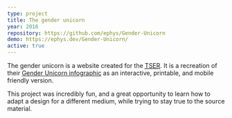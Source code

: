```yaml
---
type: project
title: The gender unicorn
year: 2016
repository: https://github.com/ephys/Gender-Unicorn
demo: https://ephys.dev/Gender-Unicorn/
active: true
---
```


The gender unicorn is a website created for the [<abbr title="Trans Student Educational Resources">TSER</abbr>](http://www.transstudent.org/). 
It is a recreation of their [Gender Unicorn infographic](http://www.transstudent.org/gender) as an interactive, printable, and mobile friendly version.

This project was incredibly fun, and a great opportunity to learn how to adapt a design for a different medium, 
while trying to stay true to the source material. 
